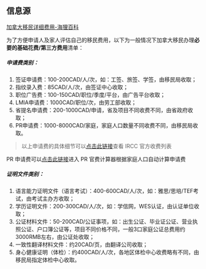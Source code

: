## 信息源

[加拿大移民详细费用-海狸百科](https://www.hailibk.com/knowledge/immigration-cost/)

为了方便申请人及家人评估自己的移民费用，以下为一般情况下加拿大移民办理**必要的基础花费/第三方费用**清单：

##### 申请费类别：

1.  签证申请费：100-200CAD/人/次，如：工签、旅签、学签，由移民局收取；
2.  指纹录入费：85CAD/人/次，由签证中心收取；
3.  职位广告费：100-150CAD/职位/季度/平台，由广告平台收取；
4.  LMIA申请费：1000CAD/职位/次，由劳工部收取；
5.  省提名申请费：200-1000CAD/申请，省及项目不同收费不同，由省政府收取；
6.  PR申请费：1000-8000CAD/家庭，家庭人口数量不同收费不同，由移民局收取。

>以上申请费的具体细节可以[点击此链接](https://www.hailibk.com/knowledge/fee-list/)查看 IRCC 官方收费列表  
>
PR 申请费可以[点击此链接](https://www.hailibk.com/tools/pr-fee/)进入 PR 官费计算器根据家庭人口自动计算申请费

##### 证明文件类别：

1.  语言能力证明文件（语言考试）：400-600CAD/人/次，如：雅思/思培/TEF考试，由考试主办方收取；
2.  学历证明文件：200-300CAD/人/次，如：学信网，WES认证，由认证单位收取；
3.  公证材料文件：50-200CAD/公证事项，如：出生公证、毕业证公证、营业执照公证、户口簿公证等，项目不同价格不同，一般3口家庭公证总费用约3000RMB左右，由公证处收取；
4.  一致性翻译材料文件：约20CAD/页，由翻译公司收取；
5.  身心健康证明（体检）：约400CAD/人/次，各地区体检中心收费略有不同，由移民局指定体检中心收取。